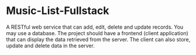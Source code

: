 # Music-List-Fullstack
A RESTful web service that can add, edit, delete and update records. You may use a database. The project should have a frontend (client application) that can display the data retrieved from the server. The client can also store, update and delete data in the server.